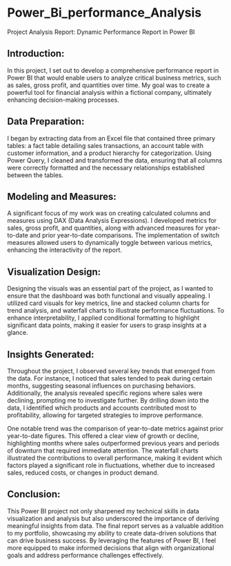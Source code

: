 # Power_Bi_performance_Analysis
Project Analysis Report: Dynamic Performance Report in Power BI

## Introduction:

In this project, I set out to develop a comprehensive performance report in Power BI that would enable users to analyze critical business metrics, such as sales, gross profit, and quantities over time. My goal was to create a powerful tool for financial analysis within a fictional company, ultimately enhancing decision-making processes.

## Data Preparation:

I began by extracting data from an Excel file that contained three primary tables: a fact table detailing sales transactions, an account table with customer information, and a product hierarchy for categorization. Using Power Query, I cleaned and transformed the data, ensuring that all columns were correctly formatted and the necessary relationships established between the tables.

## Modeling and Measures:

A significant focus of my work was on creating calculated columns and measures using DAX (Data Analysis Expressions). I developed metrics for sales, gross profit, and quantities, along with advanced measures for year-to-date and prior year-to-date comparisons. The implementation of switch measures allowed users to dynamically toggle between various metrics, enhancing the interactivity of the report.

## Visualization Design:

Designing the visuals was an essential part of the project, as I wanted to ensure that the dashboard was both functional and visually appealing. I utilized card visuals for key metrics, line and stacked column charts for trend analysis, and waterfall charts to illustrate performance fluctuations. To enhance interpretability, I applied conditional formatting to highlight significant data points, making it easier for users to grasp insights at a glance.

## Insights Generated:

Throughout the project, I observed several key trends that emerged from the data. For instance, I noticed that sales tended to peak during certain months, suggesting seasonal influences on purchasing behaviors. Additionally, the analysis revealed specific regions where sales were declining, prompting me to investigate further. By drilling down into the data, I identified which products and accounts contributed most to profitability, allowing for targeted strategies to improve performance.

One notable trend was the comparison of year-to-date metrics against prior year-to-date figures. This offered a clear view of growth or decline, highlighting months where sales outperformed previous years and periods of downturn that required immediate attention. The waterfall charts illustrated the contributions to overall performance, making it evident which factors played a significant role in fluctuations, whether due to increased sales, reduced costs, or changes in product demand.

## Conclusion:

This Power BI project not only sharpened my technical skills in data visualization and analysis but also underscored the importance of deriving meaningful insights from data. The final report serves as a valuable addition to my portfolio, showcasing my ability to create data-driven solutions that can drive business success. By leveraging the features of Power BI, I feel more equipped to make informed decisions that align with organizational goals and address performance challenges effectively.







